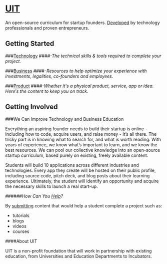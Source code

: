 # [UIT](https://github.com/uit/uit/)

An open-source curriculum for startup founders. [Developed](contributing/README.md) by technology professionals and proven entrepreneurs.

## Getting Started

###[Technology](technology/README.md)
####_-The technical skills & tools required to complete your project._

###[Business](business/README.md)
####_-Resources to help optimize your experience with investments, legalities, co-founders and employees._

###[Product](product/README.md)
####_-Whether it's a physical product, service, app or idea. Here's the content to keep you on track._

## Getting Involved

###We Can Improve Technology and Business Education

Everything an aspiring founder needs to build their startup is online - Including how to code, acquire users, and raise money - It’s all there. The tricky part is in knowing what to search for, and what is worth reading. With years of experience, we know what’s important to learn, and we know the best resources. We can pool our collective knowledge into an open-source startup curriculum, based purely on existing, freely available content. 

Students will build 10 applications across different industries and technologies. Every app they create will be hosted on their public profile, including source code, pitch deck, and blog posts about their learning experience. Ultimately, the student will identify an opportunity and acquire the necessary skills to launch a real start-up.

######_How Can You [Help](contributing/README.md)?_

By [submitting](contributing/README.md) content that would help a student complete a project such as:

- tutorials
- blogs
- videos
- courses

####About UIT

UIT is a non-profit foundation that will work in partnership with existing education, from Universities and Education Departments to Incubators.

